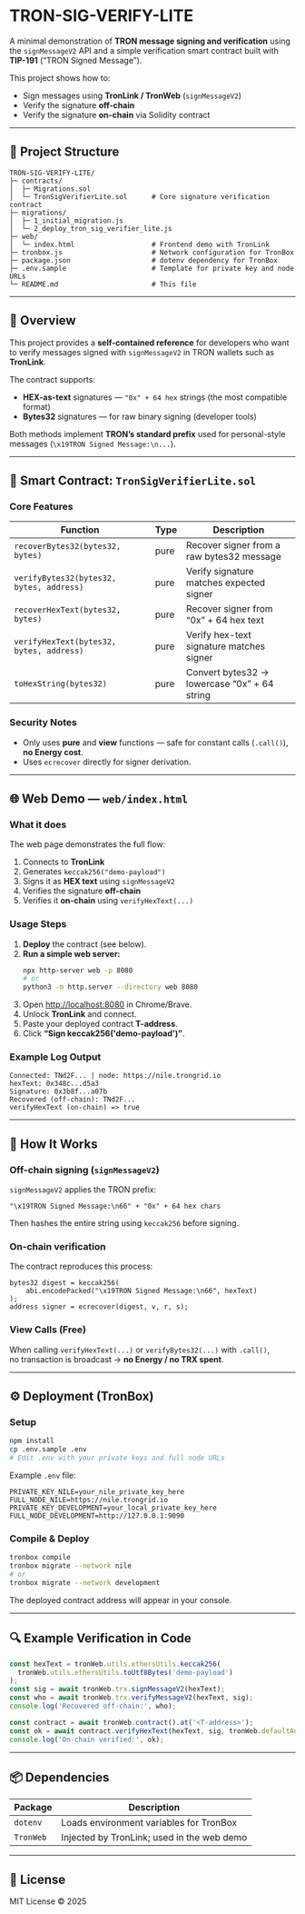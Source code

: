# TRON-SIG-VERIFY-LITE

A minimal demonstration of **TRON message signing and verification** using the `signMessageV2` API and a simple verification smart contract built with **TIP-191** (“TRON Signed Message”).

This project shows how to:
- Sign messages using **TronLink / TronWeb** (`signMessageV2`)
- Verify the signature **off-chain**
- Verify the signature **on-chain** via Solidity contract

---

## 📁 Project Structure

```
TRON-SIG-VERIFY-LITE/
├─ contracts/
│  ├─ Migrations.sol
│  └─ TronSigVerifierLite.sol      # Core signature verification contract
├─ migrations/
│  ├─ 1_initial_migration.js
│  └─ 2_deploy_tron_sig_verifier_lite.js
├─ web/
│  └─ index.html                   # Frontend demo with TronLink
├─ tronbox.js                      # Network configuration for TronBox
├─ package.json                    # dotenv dependency for TronBox
├─ .env.sample                     # Template for private key and node URLs
└─ README.md                       # This file
```

---

## 🚀 Overview

This project provides a **self-contained reference** for developers who want to verify messages signed with `signMessageV2` in TRON wallets such as **TronLink**.

The contract supports:
- **HEX-as-text** signatures — `"0x" + 64 hex` strings (the most compatible format)
- **Bytes32** signatures — for raw binary signing (developer tools)

Both methods implement **TRON’s standard prefix** used for personal-style messages (`\x19TRON Signed Message:\n...`).

---

## 🔹 Smart Contract: `TronSigVerifierLite.sol`

### Core Features
| Function | Type | Description |
|-----------|------|-------------|
| `recoverBytes32(bytes32, bytes)` | pure | Recover signer from a raw bytes32 message |
| `verifyBytes32(bytes32, bytes, address)` | pure | Verify signature matches expected signer |
| `recoverHexText(bytes32, bytes)` | pure | Recover signer from “0x” + 64 hex text |
| `verifyHexText(bytes32, bytes, address)` | pure | Verify hex-text signature matches signer |
| `toHexString(bytes32)` | pure | Convert bytes32 → lowercase “0x” + 64 string |

### Security Notes
- Only uses **pure** and **view** functions — safe for constant calls (`.call()`), **no Energy cost**.  
- Uses `ecrecover` directly for signer derivation.  

---

## 🌐 Web Demo — `web/index.html`

### What it does
The web page demonstrates the full flow:
1. Connects to **TronLink**
2. Generates `keccak256("demo-payload")`
3. Signs it as **HEX text** using `signMessageV2`
4. Verifies the signature **off-chain**
5. Verifies it **on-chain** using `verifyHexText(...)`

### Usage Steps
1. **Deploy** the contract (see below).  
2. **Run a simple web server:**
   ```bash
   npx http-server web -p 8080
   # or
   python3 -m http.server --directory web 8080
   ```
3. Open [http://localhost:8080](http://localhost:8080) in Chrome/Brave.  
4. Unlock **TronLink** and connect.  
5. Paste your deployed contract **T-address**.  
6. Click **“Sign keccak256('demo-payload')”**.

### Example Log Output
```
Connected: TNd2F... | node: https://nile.trongrid.io
hexText: 0x348c...d5a3
Signature: 0x3b8f...a07b
Recovered (off-chain): TNd2F...
verifyHexText (on-chain) => true
```

---

## 🧠 How It Works

### Off-chain signing (`signMessageV2`)
`signMessageV2` applies the TRON prefix:
```
"\x19TRON Signed Message:\n66" + "0x" + 64 hex chars
```
Then hashes the entire string using `keccak256` before signing.

### On-chain verification
The contract reproduces this process:
```solidity
bytes32 digest = keccak256(
    abi.encodePacked("\x19TRON Signed Message:\n66", hexText)
);
address signer = ecrecover(digest, v, r, s);
```

### View Calls (Free)
When calling `verifyHexText(...)` or `verifyBytes32(...)` with `.call()`,  
no transaction is broadcast → **no Energy / no TRX spent**.

---

## ⚙️ Deployment (TronBox)

### Setup
```bash
npm install
cp .env.sample .env
# Edit .env with your private keys and full node URLs
```

Example `.env` file:
```
PRIVATE_KEY_NILE=your_nile_private_key_here
FULL_NODE_NILE=https://nile.trongrid.io
PRIVATE_KEY_DEVELOPMENT=your_local_private_key_here
FULL_NODE_DEVELOPMENT=http://127.0.0.1:9090
```

### Compile & Deploy
```bash
tronbox compile
tronbox migrate --network nile
# or
tronbox migrate --network development
```

The deployed contract address will appear in your console.

---

## 🔍 Example Verification in Code

```js
const hexText = tronWeb.utils.ethersUtils.keccak256(
  tronWeb.utils.ethersUtils.toUtf8Bytes('demo-payload')
);
const sig = await tronWeb.trx.signMessageV2(hexText);
const who = await tronWeb.trx.verifyMessageV2(hexText, sig);
console.log('Recovered off-chain:', who);

const contract = await tronWeb.contract().at('<T-address>');
const ok = await contract.verifyHexText(hexText, sig, tronWeb.defaultAddress.hex).call();
console.log('On-chain verified:', ok);
```


---

## 📦 Dependencies

| Package | Description |
|----------|--------------|
| `dotenv` | Loads environment variables for TronBox |
| `TronWeb` | Injected by TronLink; used in the web demo |

---


## 📜 License

MIT License © 2025
